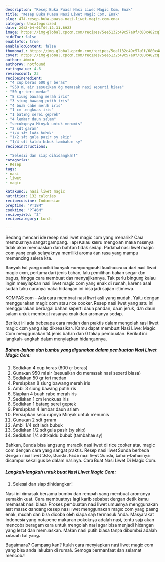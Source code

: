 ```yaml
---
description: "Resep Buka Puasa Nasi Liwet Magic Com, Enak"
title: "Resep Buka Puasa Nasi Liwet Magic Com, Enak"
slug: 478-resep-buka-puasa-nasi-liwet-magic-com-enak
category: Uncategorized
date: 2022-04-01T04:13:31.892Z
image: https://img-global.cpcdn.com/recipes/5ee5132c49c57a0f/680x482cq70/nasi-liwet-magic-com-foto-resep-utama.jpg
hideToc: false
enableToc: true
enableTocContent: false
thumbnail: https://img-global.cpcdn.com/recipes/5ee5132c49c57a0f/680x482cq70/nasi-liwet-magic-com-foto-resep-utama.jpg
cover: https://img-global.cpcdn.com/recipes/5ee5132c49c57a0f/680x482cq70/nasi-liwet-magic-com-foto-resep-utama.jpg
author: Admin
authorAv: notfound
ratingvalue: 4.6
reviewcount: 23
recipeingredient:
- "4 cup beras 600 gr beras"
- "950 ml air sesuaikan dg memasak nasi seperti biasa"
- "50 gr teri medan"
- "8 siung bawang merah iris"
- "3 siung bawang putih iris"
- "4 buah cabe merah iris"
- "1 cm lengkuas iris"
- "1 batang serei geprek"
- "4 lembar daun salam"
- "secukupnya Minyak untuk menumis"
- "2 sdt garam"
- "1/4 sdt lada bubuk"
- "1/2 sdt gula pasir sy skip"
- "1/4 sdt kaldu bubuk tambahan sy"
recipeinstructions:

- "Selesai dan siap dihidangkan!"
categories:
- Resep
tags:
- nasi
- liwet
- magic

katakunci: nasi liwet magic 
nutrition: 132 calories
recipecuisine: Indonesian
preptime: "PT18M"
cooktime: "PT46M"
recipeyield: "2"
recipecategory: Lunch

---
```



Sedang mencari ide resep nasi liwet magic com yang menarik? Cara membuatnya sangat gampang. Tapi Kalau keliru mengolah maka hasilnya tidak akan memuaskan dan bahkan tidak sedap. Padahal nasi liwet magic com yang enak selayaknya memiliki aroma dan rasa yang mampu memancing selera kita.


Banyak hal yang sedikit banyak mempengaruhi kualitas rasa dari nasi liwet magic com, pertama dari jenis bahan, lalu pemilihan bahan segar dan bagus, hingga cara membuat dan menyajikannya. Tak perlu bingung kalau ingin menyiapkan nasi liwet magic com yang enak di rumah, karena asal sudah tahu caranya maka hidangan ini bisa jadi sajian istimewa.

KOMPAS.com - Ada cara membuat nasi liwet asli yang mudah. Yaitu dengan menggunakan magic com atau rice cooker. Resep nasi liwet yang satu ini menggunakan berbagai bahan seperti daun pandan, daun jeruk, dan daun salam untuk membuat rasanya enak dan aromanya sedap.


Berikut ini ada beberapa cara mudah dan praktis dalam mengolah nasi liwet magic com yang siap dikreasikan. Kamu dapat membuat Nasi Liwet Magic Com menggunakan 14 jenis bahan dan 0 tahap pembuatan. Berikut ini langkah-langkah dalam menyiapkan hidangannya.

<!--inarticleads1-->

##### Bahan-bahan dan bumbu yang digunakan dalam pembuatan Nasi Liwet Magic Com:

1. Sediakan 4 cup beras (600 gr beras)
1. Gunakan 950 ml air (sesuaikan dg memasak nasi seperti biasa)
1. Sediakan 50 gr teri medan
1. Persiapkan 8 siung bawang merah iris
1. Ambil 3 siung bawang putih iris
1. Siapkan 4 buah cabe merah iris
1. Sediakan 1 cm lengkuas iris
1. Sediakan 1 batang serei geprek
1. Persiapkan 4 lembar daun salam
1. Persiapkan secukupnya Minyak untuk menumis
1. Gunakan 2 sdt garam
1. Ambil 1/4 sdt lada bubuk
1. Sediakan 1/2 sdt gula pasir (sy skip)
1. Sediakan 1/4 sdt kaldu bubuk (tambahan sy)


Bahkan, Bunda bisa langsung meracik nasi liwet di rice cooker atau magic com dengan cara yang sangat praktis. Resep nasi liwet Sunda berbeda dengan nasi liwet Solo, Bunda. Pada nasi liwet Sunda, bahan-bahannya dicampur sekaligus ke dalam nasinya. Cara Buat Nasi Liwet Di Magic Com. 

<!--inarticleads2-->

##### Langkah-langkah untuk buat Nasi Liwet Magic Com:


1. Selesai dan siap dihidangkan!

Nasi ini dimasak bersama bumbu dan rempah yang membuat aromanya semakin kuat. Cara membuatnya lagi karib sebabat dengan detik kamu memasak nasi biasa. Proses pembuatan nasi liwet umumnya menggunakan alat masak dandang Resep nasi liwet menggunakan magic com yang paling enak, mudah dan bisa dicoba oleh siapa saja termasuk Anda. Masyarakat Indonesia yang notabene makanan pokoknya adalah nasi, tentu saja akan mencoba beragam cara untuk mengolah nasi agar bisa menjadi hidangan yang lezat dan memuaskan. Makan nasi putih biasa tanpa dibumbui adalah sebuah hal yang. 

Bagaimana? Gampang kan? Itulah cara menyiapkan nasi liwet magic com yang bisa anda lakukan di rumah. Semoga bermanfaat dan selamat mencoba!
